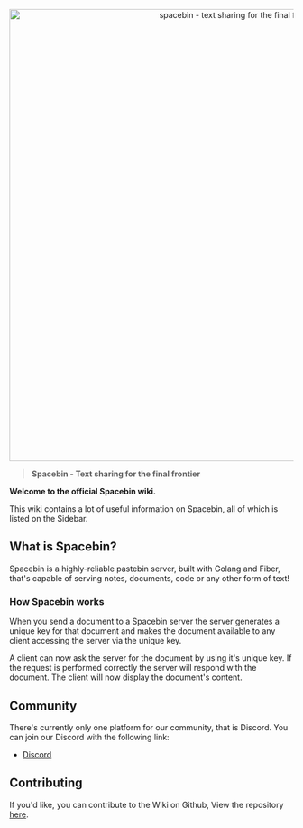 <p align="center">
  <img
    width="800"
    src="https://github.com/spacebin-org/spacebin/blob/master/assets/images/spacebin/icons-large/spacebin-large.png?raw=true"
    alt="spacebin - text sharing for the final frontier"
  />
</p>

> **Spacebin - Text sharing for the final frontier**

**Welcome to the official Spacebin wiki.**

This wiki contains a lot of useful information on Spacebin, all of which is listed on the Sidebar.

## What is Spacebin?

Spacebin is a highly-reliable pastebin server, built with Golang and Fiber, that's capable of serving notes, documents, code or any other form of text!

### How Spacebin works

When you send a document to a Spacebin server the server generates a unique key for that document and makes the document available to any client accessing the server via the unique key.

A client can now ask the server for the document by using it's unique key. If the request is performed correctly the server will respond with the document. The client will now display the document's content.

## Community

There's currently only one platform for our community, that is Discord. You can join our Discord with the following link:

* [Discord](https://discord.com/invite/hXxBtMJ)

## Contributing

If you'd like, you can contribute to the Wiki on Github, View the repository [here](https://github.com/spacebin-org/wiki).
